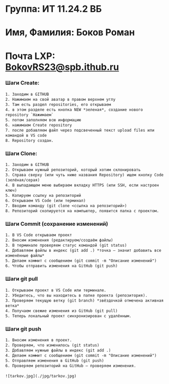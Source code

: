 # Группа: ИТ 11.24.2 ВБ
# Имя, Фамилия: Боков Роман
# Почта LXP: BokovRS23@spb.ithub.ru


### Шаги Create: 
    1. Заходим в GITHUB 
    2. Нажимаем на свой аватар в правом верхнем углу 
    3. Там есть раздел repositories, его открываем
    4. в этом разделе есть кнопка NEW *зеленая*, создание нового repository `Нажимаем`
    5. потом заполняем всю информацию
    6. нажимаем Create repository 
    7. после добавляем файл через подсвеченный текст upload files или командой в VS code
    8. Repository создан.

### Шаги Clone:
    1. Заходим в GITHUB
    2. Открываем нужный репозиторий, который хотим склонировать
    3. Справа сверху (или чуть ниже названия Repository) ищем кнопку Code (зелёная/серая)
    4. В выпадающем меню выбираем вкладку HTTPS (или SSH, если настроен ключ)
    5. Копируем ссылку на репозиторий
    6. Открываем VS Code (или терминал)
    7. Вводим команду (git clone <ссылка на репозиторий>)
    8. Репозиторий скопируется на компьютер, появится папка с проектом.


### Шаги Commit (сохранение изменений)
    1. В VS Code открываем проект
    2. Вносим изменения (редактируем/создаём файлы)
    3. В терминале проверяем статус командой (git status)
    4. Добавляем файлы в индекс (git add .) *точка – значит добавить все изменённые файлы*
    5. Делаем коммит с сообщением (git commit -m "Описание изменений")
    6. Чтобы отправить изменения на GitHub (git push)

### Шаги git pull
    1. Открываем проект в VS Code или терминале.
	2. Убедитесь, что вы находитесь в папке проекта (репозитория).
	3. Проверяем текущую ветку (git branch) *звёздочкой отмечена активная ветка*
    4. Получаем свежие изменения из GitHub (git pull)
    5. Теперь локальный проект синхронизирован с удалённым.

### Шаги git push
    1. Вносим изменения в проект.
	2. Проверяем, что изменилось (git status)
    3. Добавляем нужные файлы в индекс (git add .)
    4. Делаем коммит с сообщением (git commit -m "Описание изменений")
    5. Отправляем изменения в GitHub (git push)
    6. Проверяем репозиторий на GitHub — проверяем изменения.

    ![tarkov.jpg](./jpg/tarkov.jpg)